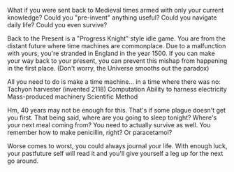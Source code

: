 What if you were sent back to Medieval times armed with only your current knowledge? Could you "pre-invent" anything useful? Could you navigate daily life? Could you even survive?

Back to the Present is a "Progress Knight" style idle game. You are from the distant future where time machines are commonplace. Due to a malfunction with yours, you're stranded in England in the year 1500. If you can make your way back to your present, you can prevent this mishap from happening in the first place. (Don't worry, the Universe smooths out the paradox)

All you need to do is make a time machine... in a time where there was no:
Tachyon harvester (invented 2118)
Computation
Ability to harness electricity
Mass-produced machinery
Scientific Method

Hm, 40 years may not be enough for this. That's if some plague doesn't get you first. That being said, where are you going to sleep tonight? Where's your next meal coming from? You need to actually survive as well. You remember how to make penicillin, right? Or paracetamol?

Worse comes to worst, you could always journal your life. With enough luck, your pastfuture self will read it and you'll give yourself a leg up for the next go around.